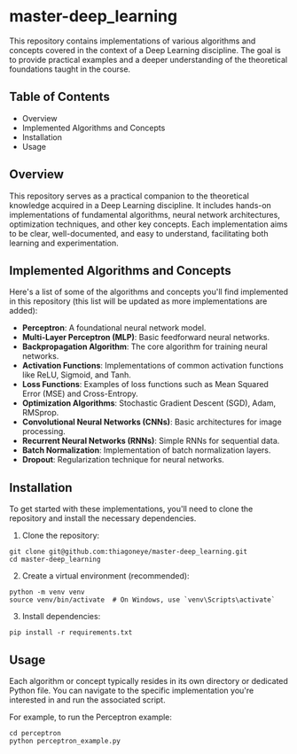 # master-deep_learning

This repository contains implementations of various algorithms and concepts covered in the context of a Deep Learning discipline. The goal is to provide practical examples and a deeper understanding of the theoretical foundations taught in the course.

## Table of Contents

- Overview
- Implemented Algorithms and Concepts
- Installation
- Usage

## Overview

This repository serves as a practical companion to the theoretical knowledge acquired in a Deep Learning discipline. It includes hands-on implementations of fundamental algorithms, neural network architectures, optimization techniques, and other key concepts. Each implementation aims to be clear, well-documented, and easy to understand, facilitating both learning and experimentation.

## Implemented Algorithms and Concepts

Here's a list of some of the algorithms and concepts you'll find implemented in this repository (this list will be updated as more implementations are added):

- **Perceptron**: A foundational neural network model.
- **Multi-Layer Perceptron (MLP)**: Basic feedforward neural networks.
- **Backpropagation Algorithm**: The core algorithm for training neural networks.
- **Activation Functions**: Implementations of common activation functions like ReLU, Sigmoid, and Tanh.
- **Loss Functions**: Examples of loss functions such as Mean Squared Error (MSE) and Cross-Entropy.
- **Optimization Algorithms**: Stochastic Gradient Descent (SGD), Adam, RMSprop.
- **Convolutional Neural Networks (CNNs)**: Basic architectures for image processing.
- **Recurrent Neural Networks (RNNs)**: Simple RNNs for sequential data.
- **Batch Normalization**: Implementation of batch normalization layers.
- **Dropout**: Regularization technique for neural networks.

## Installation

To get started with these implementations, you'll need to clone the repository and install the necessary dependencies.

1. Clone the repository:

```
git clone git@github.com:thiagoneye/master-deep_learning.git
cd master-deep_learning
```

2. Create a virtual environment (recommended):

```
python -m venv venv
source venv/bin/activate  # On Windows, use `venv\Scripts\activate`
```

3. Install dependencies:

```
pip install -r requirements.txt
```

## Usage

Each algorithm or concept typically resides in its own directory or dedicated Python file. You can navigate to the specific implementation you're interested in and run the associated script.

For example, to run the Perceptron example:

```
cd perceptron
python perceptron_example.py
```
